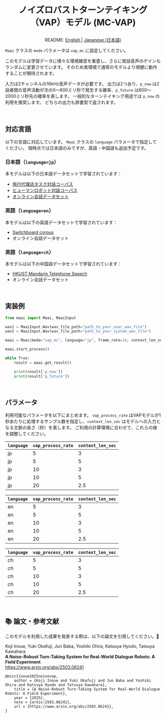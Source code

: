 <h1>
<p align="center">
ノイズロバストターンテイキング（VAP）モデル (MC-VAP)
</p>
</h1>
<p align="center">
README: <a href="vap_mc.md">English </a> | <a href="vap_mc_JP.md">Japanese (日本語) </a>
</p>

`Maai` クラスの `mode` パラメータは `vap_mc` に設定してください。

このモデルは学習データに様々な環境雑音を重畳し、さらに発話音声のゲインもランダムに変更させています。
そのため実環境で通常のモデルより頑健に動作することが期待されます。

入力は2チャンネルの16kHz音声データが必要です。
出力は2つあり、`p_now` は2話者間の音声活動が次の0～600ミリ秒で発生する確率、`p_future` は600～2000ミリ秒先の確率を表します。
一般的なターンテイキング用途では `p_now` の利用を推奨します。
どちらの出力も辞書型で返されます。

</br>

## 対応言語

以下の言語に対応しています。
`Maai` クラスの `language` パラメータで指定してください。
現時点では日本語のみですが、英語・中国語も追加予定です。

### 日本語（`language=jp`）

本モデルは以下の日本語データセットで学習されています：
- [旅行代理店タスク対話コーパス](https://aclanthology.org/2022.lrec-1.619/)
- [ヒューマンロボット対話コーパス](https://aclanthology.org/2025.naacl-long.367/)
- [オンライン会話データセット](https://www.arxiv.org/abs/2506.21191)

### 英語（`language=en`）

本モデルは以下の英語データセットで学習されています：
- [Switchboard corpus](https://catalog.ldc.upenn.edu/LDC97S62)
- オンライン会話データセット

### 英語（`language=ch`）

本モデルは以下の中国語データセットで学習されています：
- [HKUST Mandarin Telephone Speech](https://catalog.ldc.upenn.edu/LDC2005S15)
- オンライン会話データセット

<!-- ### 3言語対応（日本語＋英語＋中国語）（`language=tri`）

本モデルは以下の3言語データセットで学習されています：
- [Switchboard corpus](https://catalog.ldc.upenn.edu/LDC97S62)
- [HKUST Mandarin Telephone Speech](https://catalog.ldc.upenn.edu/LDC2005S15)
- [旅行代理店タスク対話コーパス](https://aclanthology.org/2022.lrec-1.619/) -->

</br>

## 実装例

```python
from maai import Maai, MaaiInput

wav1 = MaaiInput.Wav(wav_file_path="path_to_your_user_wav_file")
wav2 = MaaiInput.Wav(wav_file_path="path_to_your_system_wav_file")

maai = Maai(mode="vap_mc", language="jp", frame_rate=10, context_len_sec=5, audio_ch1=wav1, audio_ch2=wav2, device="cpu")

maai.start_process()

while True:
    result = maai.get_result()

    print(result['p_now'])
    print(result['p_future'])
```

</br>

## パラメータ

利用可能なパラメータを以下にまとめます。
`vap_process_rate` はVAPモデルが1秒あたりに処理するサンプル数を指定し、`context_len_sec` はモデルへの入力となる文脈の長さ（秒）を表します。
ご利用の計算環境に合わせて、これらの値を調整してください。

| `language` | `vap_process_rate` | `context_len_sec` |
| --- | --- | --- |
| jp | 5 | 3 |
| jp | 5 | 5 |
| jp | 10 | 3 |
| jp | 10 | 5 |
| jp | 20 | 2.5 |

| `language` | `vap_process_rate` | `context_len_sec` |
| --- | --- | --- |
| en | 5 | 3 |
| en | 5 | 5 |
| en | 10 | 3 |
| en | 10 | 5 |
| en | 20 | 2.5 |

| `language` | `vap_process_rate` | `context_len_sec` |
| --- | --- | --- |
| ch | 5 | 3 |
| ch | 5 | 5 |
| ch | 10 | 3 |
| ch | 10 | 5 |
| ch | 20 | 2.5 |

<!-- | `language` | `vap_process_rate` | `context_len_sec` |
| --- | --- | --- |
| tri | 5 | 3 |
| tri | 5 | 5 |
| tri | 10 | 3 |
| tri | 10 | 5 |
| tri | 20 | 2.5 | -->

<br>

## 📚 論文・参考文献

このモデルを利用した成果を発表する際は、以下の論文を引用してください。🙏

Koji Inoue, Yuki Okafuji, Jun Baba, Yoshiki Ohira, Katsuya Hyodo, Tatsuya Kawahara<br>
__A Noise-Robust Turn-Taking System for Real-World Dialogue Robots: A Field Experiment__<br>
https://www.arxiv.org/abs/2503.06241<br>

```
@misc{inoue2025noisevap,
    author = {Koji Inoue and Yuki Okafuji and Jun Baba and Yoshiki Ohira and Katsuya Hyodo and Tatsuya Kawahara},
    title = {A Noise-Robust Turn-Taking System for Real-World Dialogue Robots: A Field Experiment},
    year = {2025},
    note = {arXiv:2503.06241},
    url = {https://www.arxiv.org/abs/2503.06241},
}
```
